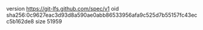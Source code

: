 version https://git-lfs.github.com/spec/v1
oid sha256:0c9627eac3d93d8a590ae0abb86533956afa9c525d7b55157fc43ecc5b162de8
size 51959
